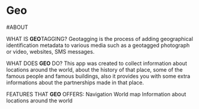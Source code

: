 # Geo
#ABOUT

WHAT IS <b>GEO</b>TAGGING?
Geotagging  is the process of adding geographical identification metadata to various media such as a geotagged photograph or video, websites, SMS messages.



WHAT DOES <b>GEO</b> DO?
This app was created to collect information about locations around the world, about the history of that place, some of the famous people
and famous buildings, also it provides you with some extra informations about the partnerships made in that place.

FEATURES THAT <b>GEO</b> OFFERS:
Navigation
World map
Information about locations around the world
